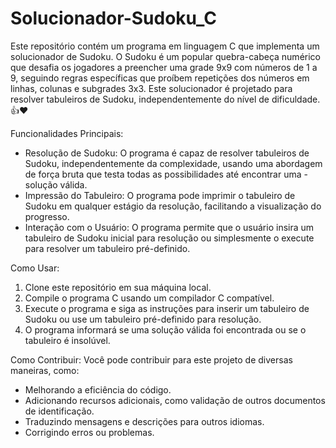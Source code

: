 # Solucionador-Sudoku_C
Este repositório contém um programa em linguagem C que implementa um solucionador de Sudoku. O Sudoku é um popular quebra-cabeça numérico que desafia os jogadores a preencher uma grade 9x9 com números de 1 a 9, seguindo regras específicas que proíbem repetições dos números em linhas, colunas e subgrades 3x3. Este solucionador é projetado para resolver tabuleiros de Sudoku, independentemente do nível de dificuldade. 👍❤️

Funcionalidades Principais:
- Resolução de Sudoku: O programa é capaz de resolver tabuleiros de Sudoku, independentemente da complexidade, usando uma abordagem de força bruta que testa todas as possibilidades até encontrar uma -solução válida.
- Impressão do Tabuleiro: O programa pode imprimir o tabuleiro de Sudoku em qualquer estágio da resolução, facilitando a visualização do progresso.
- Interação com o Usuário: O programa permite que o usuário insira um tabuleiro de Sudoku inicial para resolução ou simplesmente o execute para resolver um tabuleiro pré-definido.

Como Usar:
1. Clone este repositório em sua máquina local.
2. Compile o programa C usando um compilador C compatível.
3. Execute o programa e siga as instruções para inserir um tabuleiro de Sudoku ou use um tabuleiro pré-definido para resolução.
4. O programa informará se uma solução válida foi encontrada ou se o tabuleiro é insolúvel.

Como Contribuir:
Você pode contribuir para este projeto de diversas maneiras, como:
- Melhorando a eficiência do código.
- Adicionando recursos adicionais, como validação de outros documentos de identificação.
- Traduzindo mensagens e descrições para outros idiomas.
- Corrigindo erros ou problemas.
